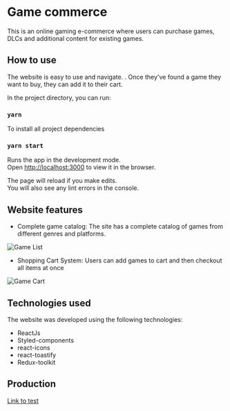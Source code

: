 # Game commerce

This is an online gaming e-commerce where users can purchase games, DLCs and additional content for existing games.

## How to use

The website is easy to use and navigate. . Once they've found a game they want to buy, they can add it to their cart.

In the project directory, you can run:

### `yarn`

To install all project dependencies

### `yarn start`

Runs the app in the development mode.\
Open [http://localhost:3000](http://localhost:3000) to view it in the browser.

The page will reload if you make edits.\
You will also see any lint errors in the console.

## Website features

- Complete game catalog: The site has a complete catalog of games from different genres and platforms. 

![Game List](https://i.imgur.com/eGR2U12.png)

- Shopping Cart System: Users can add games to cart and then checkout all items at once

![Game Cart](https://i.imgur.com/8IOFxhj.png)

## Technologies used

The website was developed using the following technologies:

- ReactJs
- Styled-components
- react-icons
- react-toastify
- Redux-toolkit

## Production

[Link to test](https://game-e-commerce.vercel.app/)


